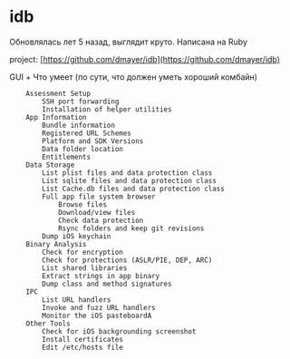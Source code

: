 # idb

Обновлялась лет 5 назад, выглядит круто. Написана на Ruby

project: [https://github.com/dmayer/idb](https://github.com/dmayer/idb)

GUI + Что умеет \(по сути, что должен уметь хороший комбайн\)

```text
    Assessment Setup
        SSH port forwarding
        Installation of helper utilities
    App Information
        Bundle information
        Registered URL Schemes
        Platform and SDK Versions
        Data folder location
        Entitlements
    Data Storage
        List plist files and data protection class
        List sqlite files and data protection class
        List Cache.db files and data protection class
        Full app file system browser
            Browse files
            Download/view files
            Check data protection
            Rsync folders and keep git revisions
        Dump iOS keychain
    Binary Analysis
        Check for encryption
        Check for protections (ASLR/PIE, DEP, ARC)
        List shared libraries
        Extract strings in app binary
        Dump class and method signatures
    IPC
        List URL handlers
        Invoke and fuzz URL handlers
        Monitor the iOS pasteboardA
    Other Tools
        Check for iOS backgrounding screenshot
        Install certificates
        Edit /etc/hosts file


```

